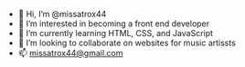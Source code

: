 - 👋 Hi, I’m @missatrox44
- 👀 I’m interested in becoming a front end developer
- 🌱 I’m currently learning HTML, CSS, and JavaScript
- 💞️ I’m looking to collaborate on websites for music artissts
- 📫 missatrox44@gmail.com

<!---
missatrox44/missatrox44 is a ✨ special ✨ repository because its `README.md` (this file) appears on your GitHub profile.
You can click the Preview link to take a look at your changes.
--->
